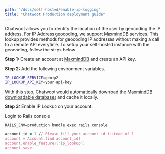 ```yaml
---
path: "/docs/self-hosted/enable-ip-logging"
title: "Chatwoot Production deployment guide"
---
```


Chatwoot allows you to identify the location of the user by geocoding the IP address. For IP Address geocoding, we support MaxmindDB services. This lookup provides methods for geocoding IP addresses without making a call to a remote API everytime. To setup your self-hosted instance with the geocoding, follow the steps below.

**Step 1:** Create an account at [MaxmindDB](https://www.maxmind.com) and create an API key.

**Step 2:** Add the following environment variables.

```bash
IP_LOOKUP_SERVICE=geoip2
IP_LOOKUP_API_KEY=your-api-key
```

With this step, Chatwoot would automatically download the [MaxmindDB downloadable databases](https://dev.maxmind.com/geoip/geoip2/downloadable/) and cache it locally.

**Step 3:** Enable IP Lookup on your account.

Login to Rails console

```
RAILS_ENV=production bundle exec rails console
```

```rb
account_id = 1 // Please fill your account id instead of 1
account = Account.find(account_id)
account.enable_features('ip_lookup')
account.save!
```
